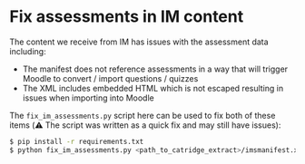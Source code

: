 # Fix assessments in IM content

The content we receive from IM has issues with the assessment data including:

* The manifest does not reference assessments in a way that will trigger Moodle to convert / import questions / quizzes
* The XML includes embedded HTML which is not escaped resulting in issues when importing into Moodle

The `fix_im_assessments.py` script here can be used to fix both of these items (:warning: The script was written as a quick fix and may still have issues):

```bash
$ pip install -r requirements.txt
$ python fix_im_assessments.py <path_to_catridge_extract>/imsmanifest.xml <path_to_catridge_extract>/imsmanifest.xml
```
